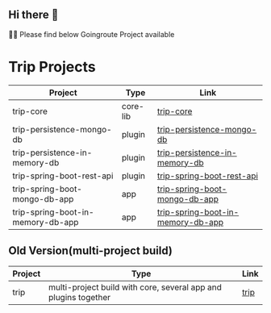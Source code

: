 ## Hi there 👋

🙋‍♀️ Please find below Goingroute Project available

# Trip Projects

| Project                             | Type       | Link                                |
|-------------------------------------|------------|-------------------------------------|
| trip-core                           | core-lib   | [trip-core](https://github.com/GoingRoute/trip-core)     |
| trip-persistence-mongo-db           | plugin     | [trip-persistence-mongo-db](https://github.com/GoingRoute/trip-persistence-mongo-db)   |
| trip-persistence-in-memory-db       | plugin     | [trip-persistence-in-memory-db](https://github.com/GoingRoute/trip-persistence-in-memory-db) |
| trip-spring-boot-rest-api           | plugin     | [trip-spring-boot-rest-api](https://github.com/GoingRoute/trip-spring-boot-rest-api)    |
| trip-spring-boot-mongo-db-app       | app        | [trip-spring-boot-mongo-db-app](https://github.com/GoingRoute/trip-spring-boot-mongo-db-app) |
| trip-spring-boot-in-memory-db-app   | app        | [trip-spring-boot-in-memory-db-app](https://github.com/GoingRoute/trip-spring-boot-in-memory-db-app) |

## Old Version(multi-project build)

| Project                             | Type       | Link                                |
|-------------------------------------|------------|-------------------------------------|
| trip                           | multi-project build with core, several app and plugins together | [trip](https://github.com/GoingRoute/trip)      |
